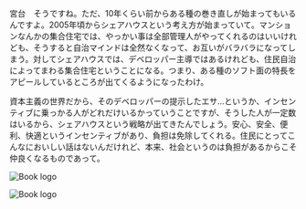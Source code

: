宮台　そうですね。ただ、10年くらい前からある種の巻き直しが始まってもいるんですよ。2005年頃からシェアハウスという考え方が始まっていて。マンションなんかの集合住宅では、やっかい事は全部管理人がやってくれるのはいいけれども、そうすると自治マインドは全然なくなって、お互いがバラバラになってしまう。対してシェアハウスでは、デベロッパー主導ではあるけれども、住民自治によってまわる集合住宅ということになる。つまり、ある種のソフト面の特長をアピールしているところが出てくるようになったわけ。

資本主義の世界だから、そのデベロッパーの提示したエサ…というか、インセンティブに乗っかる人がどれだけいるかっていうことですが、そうした人が一定数はいるから、シェアハウスという戦略が出てきたんでしょう。安心、安全、便利、快適というインセンティブがあり、負担は免除してくれる。住民にとってこんなにおいしい話はないんだけれど、本来、社会というのは負担があるからこそ仲良くなるものであって。


![Book logo](/assets/Media/Images/IMG_2849.jpg)


![Book logo](/assets/Media/Images/IMG_2849.jpg)

